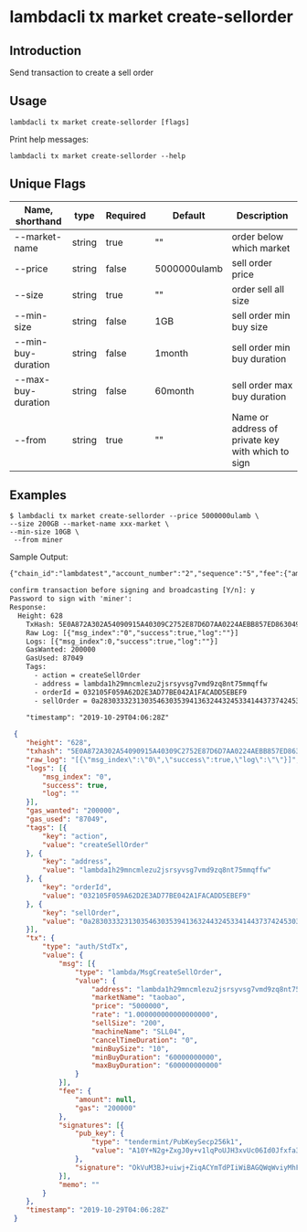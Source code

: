 # lambdacli tx market create-sellorder

## Introduction

Send transaction to create a sell order

## Usage

```
lambdacli tx market create-sellorder [flags]
```

Print help messages:
```
lambdacli tx market create-sellorder --help
```

## Unique Flags

| Name, shorthand    | type   | Required | Default  | Description                                                         |
| ------------------ | -----  | -------- | -------- | ------------------------------------------------------------------- |
| --market-name      | string | true     | ""           | order below which market | 
| --price            | string | false    | 5000000ulamb | sell order price|
| --size             | string | true     | ""           | order sell all size  |
| --min-size         | string | false    | 1GB          | sell order min buy size  |
| --min-buy-duration | string | false    | 1month       |  sell order min buy duration  |
| --max-buy-duration | string | false    | 60month      | sell order max buy duration  | 
| --from             | string | true     | ""           |  Name or address of private key with which to sign |

## Examples

```
$ lambdacli tx market create-sellorder --price 5000000ulamb \
--size 200GB --market-name xxx-market \
--min-size 10GB \
 --from miner

```

Sample Output:
```txt
{"chain_id":"lambdatest","account_number":"2","sequence":"5","fee":{"amount":null,"gas":"200000"},"msgs":[{"type":"lambda/MsgCreateSellOrder","value":{"address":"lambda1h29mncmlezu2jsrsyvsg7vmd9zq8nt75mmqffw","marketName":"xxx-market","price":"5000000","rate":"1.000000000000000000","sellSize":"200","machineName":"SLL04","cancelTimeDuration":"0","minBuySize":"10","minBuyDuration":"2592000000000000","maxBuyDuration":"1555200000000000000"}}],"memo":""}

confirm transaction before signing and broadcasting [Y/n]: y
Password to sign with 'miner':
Response:
  Height: 628
    TxHash: 5E0A872A302A54090915A40309C2752E87D6D7AA0224AEBB857ED8630491FD60
    Raw Log: [{"msg_index":"0","success":true,"log":""}]
    Logs: [{"msg_index":0,"success":true,"log":""}]
    GasWanted: 200000
    GasUsed: 87049
    Tags: 
      - action = createSellOrder
      - address = lambda1h29mncmlezu2jsrsyvsg7vmd9zq8nt75mmqffw
      - orderId = 032105F059A62D2E3AD77BE042A1FACADD5EBEF9
      - sellOrder = 0a28303332313035463035394136324432453341443737424530343241314641434144443545424546391214ba8bb9e37fc8b8a9407023208f336d288079afd41a07353030303030302213313030303030303030303030303030303030302a130a05756c616d62120a3130303030303030303032033230303a033230304a0c08c4f5deed0510b0bc8a87035080c0e285e3685a1467860af5214d7ce482a026c9de976c6301a2a7c96205534c4c30346a0231307080b09dc2df017880e0a596bb11
      
    "timestamp": "2019-10-29T04:06:28Z"
```

```json
 {
 	"height": "628",
 	"txhash": "5E0A872A302A54090915A40309C2752E87D6D7AA0224AEBB857ED8630491FD60",
 	"raw_log": "[{\"msg_index\":\"0\",\"success\":true,\"log\":\"\"}]",
 	"logs": [{
 		"msg_index": "0",
 		"success": true,
 		"log": ""
 	}],
 	"gas_wanted": "200000",
 	"gas_used": "87049",
 	"tags": [{
 		"key": "action",
 		"value": "createSellOrder"
 	}, {
 		"key": "address",
 		"value": "lambda1h29mncmlezu2jsrsyvsg7vmd9zq8nt75mmqffw"
 	}, {
 		"key": "orderId",
 		"value": "032105F059A62D2E3AD77BE042A1FACADD5EBEF9"
 	}, {
 		"key": "sellOrder",
 		"value": "0a28303332313035463035394136324432453341443737424530343241314641434144443545424546391214ba8bb9e37fc8b8a9407023208f336d288079afd41a07353030303030302213313030303030303030303030303030303030302a130a05756c616d62120a3130303030303030303032033230303a033230304a0c08c4f5deed0510b0bc8a87035080c0e285e3685a1467860af5214d7ce482a026c9de976c6301a2a7c96205534c4c30346a0231307080b09dc2df017880e0a596bb11"
 	}],
 	"tx": {
 		"type": "auth/StdTx",
 		"value": {
 			"msg": [{
 				"type": "lambda/MsgCreateSellOrder",
 				"value": {
 					"address": "lambda1h29mncmlezu2jsrsyvsg7vmd9zq8nt75mmqffw",
 					"marketName": "taobao",
 					"price": "5000000",
 					"rate": "1.000000000000000000",
 					"sellSize": "200",
 					"machineName": "SLL04",
 					"cancelTimeDuration": "0",
 					"minBuySize": "10",
 					"minBuyDuration": "60000000000",
 					"maxBuyDuration": "600000000000"
 				}
 			}],
 			"fee": {
 				"amount": null,
 				"gas": "200000"
 			},
 			"signatures": [{
 				"pub_key": {
 					"type": "tendermint/PubKeySecp256k1",
 					"value": "A10Y+N2g+ZxgJ0y+v1lqPoUJH3xvUc06Id0Jfxfa38rM"
 				},
 				"signature": "OkVuM3BJ+uiwj+ZiqACYmTdPIiWiBAGQWqWviyMhFQMDFyHOUJf4otiZql0Xvr8tyEoGXEoGf17pR32EXeAE8w=="
 			}],
 			"memo": ""
 		}
 	},
 	"timestamp": "2019-10-29T04:06:28Z"
 }
```

